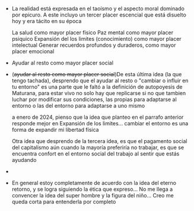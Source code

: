 - La realidad está expresada en el taoísmo y el aspecto moral dominado por epicuro. A este incluyo un tercer placer escencial que está disuelto hoy y era tácito en su época
  
  La salud como mayor placer físico
  Paz mental como mayor placer psiquico
  Expansión del los limites (conocimiento) como mayor placer intelectual
  Generar recuerdos profundos y duraderos, como mayor placer emocional
- Ayudar al resto como mayor placer social
- (~~ayudar al resto como mayor placer social~~)De esta última idea (la que tengo tachada), desprendo que el ayudar al resto o "cambiar o influir en tu entorno" es una parte que le faltó a la definición de autopoyesis de Maturana, para estar vivo no solo hay que replicarse si no que tambien luchar por modificar sus condiciones, las propias para adaptarse al entorno o las del entorno para adaptarse a uno mismo
  
  a enero de 2024, pienso que la idea que planteo en el parrafo anterior responde mejor en Expansión de los limites... cambiar el entorno es una forma de expandir mi libertad física
  
  Otra idea que desprendo de la tercera idea, es que el pagamento social del capitalismo aún cuando la mayoría preferiría no trabajar, es que se encuentra confort en el entorno social del trabajo al sentir que estás ayudando
-
- En general estoy completamente de acuerdo con la idea del eterno retorno, y se logra siguiendo la ética que expreso... No me llega a convencer la idea del super hombre y la figura del niño... Creo me queda corta para entenderla por completo
